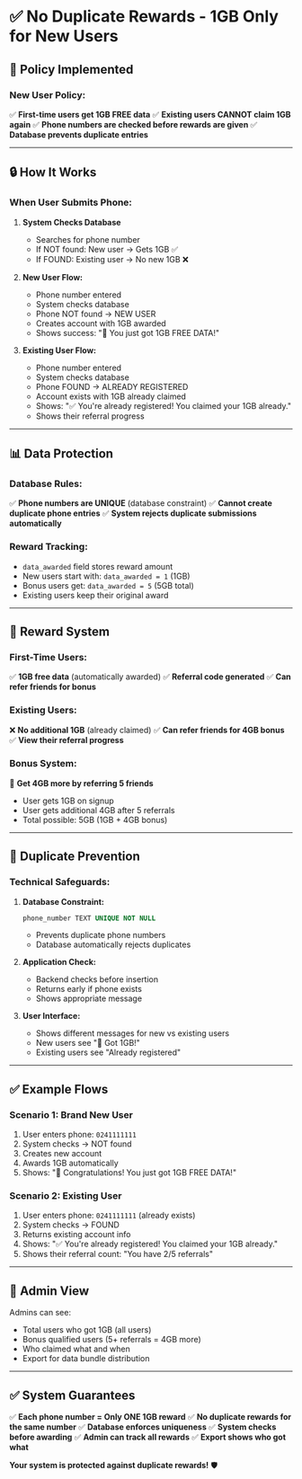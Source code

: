 # ✅ No Duplicate Rewards - 1GB Only for New Users

## 🎯 Policy Implemented

### New User Policy:
✅ **First-time users get 1GB FREE data**
✅ **Existing users CANNOT claim 1GB again**
✅ **Phone numbers are checked before rewards are given**
✅ **Database prevents duplicate entries**

---

## 🔒 How It Works

### When User Submits Phone:

1. **System Checks Database**
   - Searches for phone number
   - If NOT found: New user → Gets 1GB ✅
   - If FOUND: Existing user → No new 1GB ❌

2. **New User Flow:**
   - Phone number entered
   - System checks database
   - Phone NOT found → NEW USER
   - Creates account with 1GB awarded
   - Shows success: "🎉 You just got 1GB FREE DATA!"

3. **Existing User Flow:**
   - Phone number entered
   - System checks database
   - Phone FOUND → ALREADY REGISTERED
   - Account exists with 1GB already claimed
   - Shows: "✅ You're already registered! You claimed your 1GB already."
   - Shows their referral progress

---

## 📊 Data Protection

### Database Rules:
✅ **Phone numbers are UNIQUE** (database constraint)
✅ **Cannot create duplicate phone entries**
✅ **System rejects duplicate submissions automatically**

### Reward Tracking:
- `data_awarded` field stores reward amount
- New users start with: `data_awarded = 1` (1GB)
- Bonus users get: `data_awarded = 5` (5GB total)
- Existing users keep their original award

---

## 🎁 Reward System

### First-Time Users:
✅ **1GB free data** (automatically awarded)
✅ **Referral code generated**
✅ **Can refer friends for bonus**

### Existing Users:
❌ **No additional 1GB** (already claimed)
✅ **Can refer friends for 4GB bonus**
✅ **View their referral progress**

### Bonus System:
🎯 **Get 4GB more by referring 5 friends**
- User gets 1GB on signup
- User gets additional 4GB after 5 referrals
- Total possible: 5GB (1GB + 4GB bonus)

---

## 🚫 Duplicate Prevention

### Technical Safeguards:

1. **Database Constraint:**
   ```sql
   phone_number TEXT UNIQUE NOT NULL
   ```
   - Prevents duplicate phone numbers
   - Database automatically rejects duplicates

2. **Application Check:**
   - Backend checks before insertion
   - Returns early if phone exists
   - Shows appropriate message

3. **User Interface:**
   - Shows different messages for new vs existing users
   - New users see "🎉 Got 1GB!"
   - Existing users see "Already registered"

---

## ✅ Example Flows

### Scenario 1: Brand New User
1. User enters phone: `0241111111`
2. System checks → NOT found
3. Creates new account
4. Awards 1GB automatically
5. Shows: "🎉 Congratulations! You just got 1GB FREE DATA!"

### Scenario 2: Existing User
1. User enters phone: `0241111111` (already exists)
2. System checks → FOUND
3. Returns existing account info
4. Shows: "✅ You're already registered! You claimed your 1GB already."
5. Shows their referral count: "You have 2/5 referrals"

---

## 🎯 Admin View

Admins can see:
- Total users who got 1GB (all users)
- Bonus qualified users (5+ referrals = 4GB more)
- Who claimed what and when
- Export for data bundle distribution

---

## ✅ System Guarantees

✅ **Each phone number = Only ONE 1GB reward**
✅ **No duplicate rewards for the same number**
✅ **Database enforces uniqueness**
✅ **System checks before awarding**
✅ **Admin can track all rewards**
✅ **Export shows who got what**

**Your system is protected against duplicate rewards!** 🛡️
